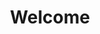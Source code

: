 ---
home: true
icon: home
title: Welcome
heroImage: ./android-chrome-512x512.png
heroFullScreen: true
heroText: Know No Evil
tagline: Learn quickly, forget quickly, learn again!
actions:
  - text: Bachelor
    link: ./bachelor/
    type: primary

  - text: Master
    link: ./master/
    type: primary
---